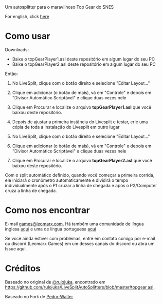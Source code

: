 Um autosplitter para o maravilhoso Top Gear do SNES

For english, click [here](https://github.com/leomarx71/livesplit-autosplitters/blob/main/README.md)

# Como usar

Downloads:
- Baixe o topGearPlayer1.asl deste repositório em algum lugar do seu PC
- Baixe o topGearPlayer2.asl deste repositório em algum lugar do seu PC

Então:
1. No LiveSplit, clique com o botão direito e selecione "Editar Layout..."
1. Clique em adicionar (o botão de mais), vá em "Controle" e depois em "Divisor Automático Scriptável" e clique duas vezes nele
1. Clique em Procurar e localize o arquivo **topGearPlayer1.asl** que você baixou deste repositório.

2. Depois de ajustar a primeira instância do Livesplit e testar, crie uma cópia de toda a instalação do Livesplit em outro lugar
2. No LiveSplit, clique com o botão direito e selecione "Editar Layout..."
2. Clique em adicionar (o botão de mais), vá em "Controle" e depois em "Divisor Automático Scriptável" e clique duas vezes nele
2. Clique em Procurar e localize o arquivo **topGearPlayer2.asl** que você baixou deste repositório.

Com o split automático definido, quando você começar a primeira corrida, ele iniciará o cronômetro automaticamente e dividirá o tempo individualmente após o P1 cruzar a linha de chegada e após o P2/Computer cruza a linha de chegada.

# Como nos encontrar

E-mail games@leomarx.com. Há também uma comunidade de língua inglesa [aqui](https://discord.gg/BbecSMqFeF) e uma de língua portuguesa [aqui](https://discord.gg/fnjD7jFp)

Se você ainda estiver com problemas, entre em contato comigo por e-mail ou discord (Leomarx Games) em um desses canais do discord ou abra um Issue aqui.

# Créditos

Baseado no original de [@rulojuka](https://github.com/rulojuka), encontrado em https://github.com/rulojuka/LiveSplitAutoSplitters/blob/master/topgear.asl.

Baseado no Fork de [Pedro-Walter](https://github.com/pedro-walter/livesplit-autosplitters)

